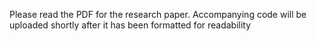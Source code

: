 Please read the PDF for the research paper. Accompanying code will be uploaded shortly after it has been formatted for readability
